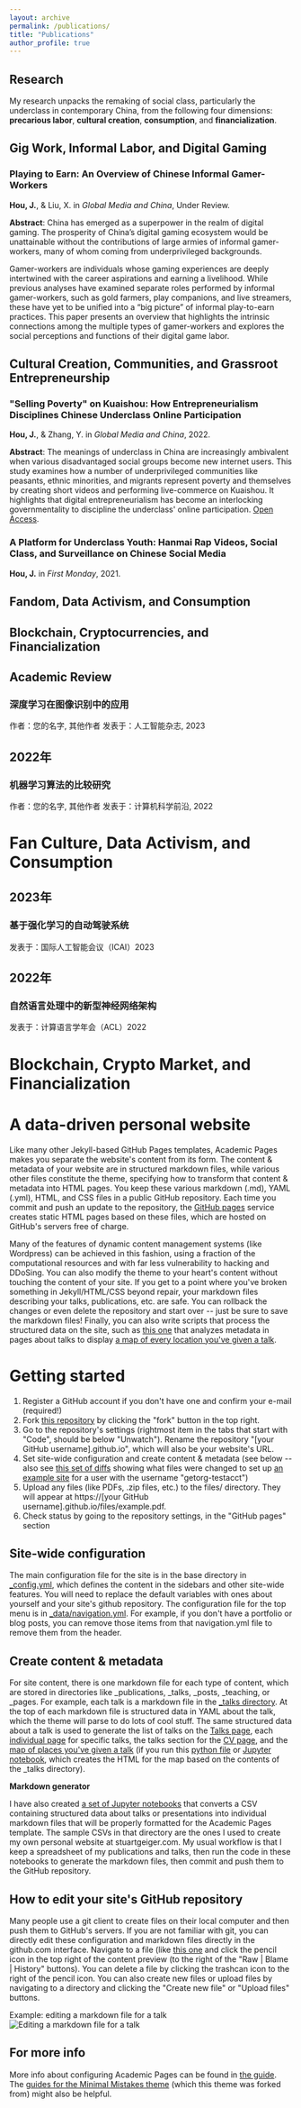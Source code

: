 ```yaml
---
layout: archive
permalink: /publications/
title: "Publications"
author_profile: true
---
```

Research
------
My research unpacks the remaking of social class, particularly the underclass in contemporary China, from the following four dimensions: **precarious labor**, **cultural creation**, **consumption**, and **financialization**. 

## Gig Work, Informal Labor, and Digital Gaming

### Playing to Earn: An Overview of Chinese Informal Gamer-Workers
**Hou, J.**, & Liu, X. in *Global Media and China*, Under Review.

**Abstract**: China has emerged as a superpower in the realm of digital gaming. The prosperity of China’s digital gaming ecosystem would be unattainable without the contributions of large armies of informal gamer-workers, many of whom coming from underprivileged backgrounds. 

Gamer-workers are individuals whose gaming experiences are deeply intertwined with the career aspirations and earning a livelihood. While previous analyses have examined separate roles performed by informal gamer-workers, such as gold farmers, play companions, and live streamers, these have yet to be unified into a “big picture” of informal play-to-earn practices. This paper presents an overview that highlights the intrinsic connections among the multiple types of gamer-workers and explores the social perceptions and functions of their digital game labor. 
 
## Cultural Creation, Communities, and Grassroot Entrepreneurship

### "Selling Poverty" on Kuaishou: How Entrepreneurialism Disciplines Chinese Underclass Online Participation
**Hou, J.**, & Zhang, Y. in *Global Media and China*, 2022.

**Abstract**: The meanings of underclass in China are increasingly ambivalent when various disadvantaged social groups become new internet users. This study examines how a number of underprivileged communities like peasants, ethnic minorities, and migrants represent poverty and themselves by creating short videos and performing live-commerce on Kuaishou. It highlights that digital entrepreneurialism has become an interlocking governmentality to discipline the underclass' online participation. [Open Access](https://doi.org/10.1177/20594364221095895).

### A Platform for Underclass Youth: Hanmai Rap Videos, Social Class, and Surveillance on Chinese Social Media
**Hou, J.** in *First Monday*, 2021.
## Fandom, Data Activism, and Consumption

## Blockchain, Cryptocurrencies, and Financialization

Academic Review
------
### 深度学习在图像识别中的应用
作者：您的名字, 其他作者
发表于：人工智能杂志, 2023

## 2022年

### 机器学习算法的比较研究
作者：您的名字, 其他作者
发表于：计算机科学前沿, 2022

# Fan Culture, Data Activism, and Consumption

## 2023年

### 基于强化学习的自动驾驶系统
发表于：国际人工智能会议（ICAI）2023

## 2022年

### 自然语言处理中的新型神经网络架构
发表于：计算语言学年会（ACL）2022

# Blockchain, Crypto Market, and Financialization

A data-driven personal website
======
Like many other Jekyll-based GitHub Pages templates, Academic Pages makes you separate the website's content from its form. The content & metadata of your website are in structured markdown files, while various other files constitute the theme, specifying how to transform that content & metadata into HTML pages. You keep these various markdown (.md), YAML (.yml), HTML, and CSS files in a public GitHub repository. Each time you commit and push an update to the repository, the [GitHub pages](https://pages.github.com/) service creates static HTML pages based on these files, which are hosted on GitHub's servers free of charge.

Many of the features of dynamic content management systems (like Wordpress) can be achieved in this fashion, using a fraction of the computational resources and with far less vulnerability to hacking and DDoSing. You can also modify the theme to your heart's content without touching the content of your site. If you get to a point where you've broken something in Jekyll/HTML/CSS beyond repair, your markdown files describing your talks, publications, etc. are safe. You can rollback the changes or even delete the repository and start over -- just be sure to save the markdown files! Finally, you can also write scripts that process the structured data on the site, such as [this one](https://github.com/academicpages/academicpages.github.io/blob/master/talkmap.ipynb) that analyzes metadata in pages about talks to display [a map of every location you've given a talk](https://academicpages.github.io/talkmap.html).

Getting started
======
1. Register a GitHub account if you don't have one and confirm your e-mail (required!)
1. Fork [this repository](https://github.com/academicpages/academicpages.github.io) by clicking the "fork" button in the top right. 
1. Go to the repository's settings (rightmost item in the tabs that start with "Code", should be below "Unwatch"). Rename the repository "[your GitHub username].github.io", which will also be your website's URL.
1. Set site-wide configuration and create content & metadata (see below -- also see [this set of diffs](http://archive.is/3TPas) showing what files were changed to set up [an example site](https://getorg-testacct.github.io) for a user with the username "getorg-testacct")
1. Upload any files (like PDFs, .zip files, etc.) to the files/ directory. They will appear at https://[your GitHub username].github.io/files/example.pdf.  
1. Check status by going to the repository settings, in the "GitHub pages" section

Site-wide configuration
------
The main configuration file for the site is in the base directory in [_config.yml](https://github.com/academicpages/academicpages.github.io/blob/master/_config.yml), which defines the content in the sidebars and other site-wide features. You will need to replace the default variables with ones about yourself and your site's github repository. The configuration file for the top menu is in [_data/navigation.yml](https://github.com/academicpages/academicpages.github.io/blob/master/_data/navigation.yml). For example, if you don't have a portfolio or blog posts, you can remove those items from that navigation.yml file to remove them from the header. 

Create content & metadata
------
For site content, there is one markdown file for each type of content, which are stored in directories like _publications, _talks, _posts, _teaching, or _pages. For example, each talk is a markdown file in the [_talks directory](https://github.com/academicpages/academicpages.github.io/tree/master/_talks). At the top of each markdown file is structured data in YAML about the talk, which the theme will parse to do lots of cool stuff. The same structured data about a talk is used to generate the list of talks on the [Talks page](https://academicpages.github.io/talks), each [individual page](https://academicpages.github.io/talks/2012-03-01-talk-1) for specific talks, the talks section for the [CV page](https://academicpages.github.io/cv), and the [map of places you've given a talk](https://academicpages.github.io/talkmap.html) (if you run this [python file](https://github.com/academicpages/academicpages.github.io/blob/master/talkmap.py) or [Jupyter notebook](https://github.com/academicpages/academicpages.github.io/blob/master/talkmap.ipynb), which creates the HTML for the map based on the contents of the _talks directory).

**Markdown generator**

I have also created [a set of Jupyter notebooks](https://github.com/academicpages/academicpages.github.io/tree/master/markdown_generator
) that converts a CSV containing structured data about talks or presentations into individual markdown files that will be properly formatted for the Academic Pages template. The sample CSVs in that directory are the ones I used to create my own personal website at stuartgeiger.com. My usual workflow is that I keep a spreadsheet of my publications and talks, then run the code in these notebooks to generate the markdown files, then commit and push them to the GitHub repository.

How to edit your site's GitHub repository
------
Many people use a git client to create files on their local computer and then push them to GitHub's servers. If you are not familiar with git, you can directly edit these configuration and markdown files directly in the github.com interface. Navigate to a file (like [this one](https://github.com/academicpages/academicpages.github.io/blob/master/_talks/2012-03-01-talk-1.md) and click the pencil icon in the top right of the content preview (to the right of the "Raw | Blame | History" buttons). You can delete a file by clicking the trashcan icon to the right of the pencil icon. You can also create new files or upload files by navigating to a directory and clicking the "Create new file" or "Upload files" buttons. 

Example: editing a markdown file for a talk
![Editing a markdown file for a talk](/images/editing-talk.png)

For more info
------
More info about configuring Academic Pages can be found in [the guide](https://academicpages.github.io/markdown/). The [guides for the Minimal Mistakes theme](https://mmistakes.github.io/minimal-mistakes/docs/configuration/) (which this theme was forked from) might also be helpful.

